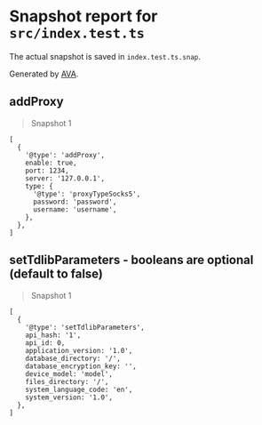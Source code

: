 # Snapshot report for `src/index.test.ts`

The actual snapshot is saved in `index.test.ts.snap`.

Generated by [AVA](https://avajs.dev).

## addProxy

> Snapshot 1

    [
      {
        '@type': 'addProxy',
        enable: true,
        port: 1234,
        server: '127.0.0.1',
        type: {
          '@type': 'proxyTypeSocks5',
          password: 'password',
          username: 'username',
        },
      },
    ]

## setTdlibParameters - booleans are optional (default to false)

> Snapshot 1

    [
      {
        '@type': 'setTdlibParameters',
        api_hash: '1',
        api_id: 0,
        application_version: '1.0',
        database_directory: '/',
        database_encryption_key: '',
        device_model: 'model',
        files_directory: '/',
        system_language_code: 'en',
        system_version: '1.0',
      },
    ]
